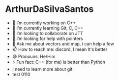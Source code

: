 # ArthurDaSilvaSantos
- 🔭 I’m currently working on C++
- 🌱 I’m currently learning Git, C, C++
- 👯 I’m looking to collaborate on JTT
- 🤔 I’m looking for help with pointers
- 💬 Ask me about vectors and map, i can help a few
- 📫 How to reach me: discord, I mean It's better
- 😄 Pronouns: He/Him
- ⚡ Fun fact: C++ (for me) is better than Python
- I need to learn more about git 
- test 0110
